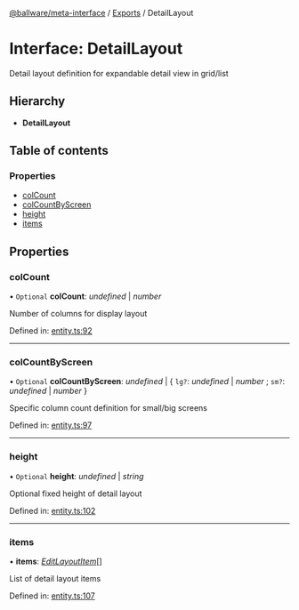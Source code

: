 [@ballware/meta-interface](../README.md) / [Exports](../modules.md) / DetailLayout

# Interface: DetailLayout

Detail layout definition for expandable detail view in grid/list

## Hierarchy

* **DetailLayout**

## Table of contents

### Properties

- [colCount](detaillayout.md#colcount)
- [colCountByScreen](detaillayout.md#colcountbyscreen)
- [height](detaillayout.md#height)
- [items](detaillayout.md#items)

## Properties

### colCount

• `Optional` **colCount**: *undefined* \| *number*

Number of columns for display layout

Defined in: [entity.ts:92](https://github.com/frankball/ballware-meta-interface/blob/08dd5e4/src/entity.ts#L92)

___

### colCountByScreen

• `Optional` **colCountByScreen**: *undefined* \| { `lg?`: *undefined* \| *number* ; `sm?`: *undefined* \| *number*  }

Specific column count definition for small/big screens

Defined in: [entity.ts:97](https://github.com/frankball/ballware-meta-interface/blob/08dd5e4/src/entity.ts#L97)

___

### height

• `Optional` **height**: *undefined* \| *string*

Optional fixed height of detail layout

Defined in: [entity.ts:102](https://github.com/frankball/ballware-meta-interface/blob/08dd5e4/src/entity.ts#L102)

___

### items

• **items**: [*EditLayoutItem*](editlayoutitem.md)[]

List of detail layout items

Defined in: [entity.ts:107](https://github.com/frankball/ballware-meta-interface/blob/08dd5e4/src/entity.ts#L107)
